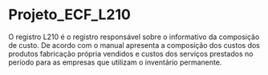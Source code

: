 # Projeto_ECF_L210
O registro L210 é o registro responsável sobre o informativo da composição de custo. De acordo com o manual apresenta a composição dos custos dos produtos fabricação própria vendidos e custos dos serviços prestados no período para as empresas que utilizam o inventário permanente.
